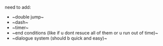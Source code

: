 need to add:
- ~double jump~
- ~dash~
- ~timer~
- ~end conditions (like if u dont resuce all of them or u run out of time)~
- ~dialogue system (should b quick and easy)~
